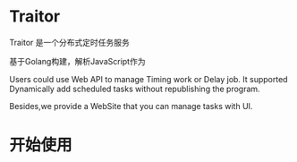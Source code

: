 # Traitor

Traitor 是一个分布式定时任务服务

基于Golang构建，解析JavaScript作为

Users could use Web API to manage Timing work or Delay job.
It supported Dynamically add scheduled tasks without
republishing the program.

Besides,we provide a WebSite that you can manage tasks with UI.

# 开始使用

